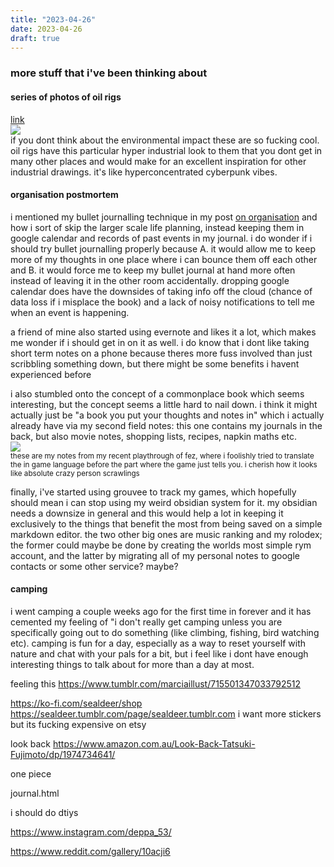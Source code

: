 ```yaml
---
title: "2023-04-26"
date: 2023-04-26
draft: true
---
```


### more stuff that i've been thinking about

#### series of photos of oil rigs
[link](https://twitter.com/FedeItaliano76/status/1650871570137600000)  
![](https://pbs.twimg.com/media/FulCfAMXsAEEn2P?format=png&name=900x900)  
if you dont think about the environmental impact these are so fucking cool. oil rigs have this particular hyper industrial look to them that you dont get in many other places and would make for an excellent inspiration for other industrial drawings. it's like hyperconcentrated cyberpunk vibes.  

#### organisation postmortem
i mentioned my bullet journalling technique in my post [on organisation](/blog/on_organisation) and how i sort of skip the larger scale life planning, instead keeping them in google calendar and records of past events in my journal. i do wonder if i should try bullet journalling properly because A. it would allow me to keep more of my thoughts in one place where i can bounce them off each other and B. it would force me to keep my bullet journal at hand more often instead of leaving it in the other room accidentally. dropping google calendar does have the downsides of taking info off the cloud (chance of data loss if i misplace the book) and a lack of noisy notifications to tell me when an event is happening.

a friend of mine also started using evernote and likes it a lot, which makes me wonder if i should get in on it as well. i do know that i dont like taking short term notes on a phone because theres more fuss involved than just scribbling something down, but there might be some benefits i havent experienced before

i also stumbled onto the concept of a commonplace book which seems interesting, but the concept seems a little hard to nail down. i think it might actually just be "a book you put your thoughts and notes in" which i actually already have via my second field notes: this one contains my journals in the back, but also movie notes, shopping lists, recipes, napkin maths etc.  
![](/_assets/img/blog/commonplace_book.webp/)  
<sup>these are my notes from my recent playthrough of fez, where i foolishly tried to translate the in game language before the part where the game just tells you. i cherish how it looks like absolute crazy person scrawlings</sup>


finally, i've started using grouvee to track my games, which hopefully should mean i can stop using my weird obsidian system for it. my obsidian needs a downsize in general and this would help a lot in keeping it exclusively to the things that benefit the most from being saved on a simple markdown editor. the two other big ones are music ranking and my rolodex; the former could maybe be done by creating the worlds most simple rym account, and the latter by migrating all of my personal notes to google contacts or some other service? maybe?

#### camping
i went camping a couple weeks ago for the first time in forever and it has cemented my feeling of "i don't really get camping unless you are specifically going out to do something (like climbing, fishing, bird watching etc). camping is fun for a day, especially as a way to reset yourself with nature and chat with your pals for a bit, but i feel like i dont have enough interesting things to talk about for more than a day at most.

feeling this
https://www.tumblr.com/marciaillust/715501347033792512

https://ko-fi.com/sealdeer/shop
https://sealdeer.tumblr.com/page/sealdeer.tumblr.com
i want more stickers but its fucking expensive on etsy

look back https://www.amazon.com.au/Look-Back-Tatsuki-Fujimoto/dp/1974734641/

one piece

journal.html

i should do dtiys

https://www.instagram.com/deppa_53/

https://www.reddit.com/gallery/10acji6